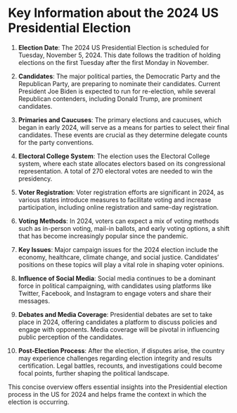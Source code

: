 # Key Information about the 2024 US Presidential Election

1. **Election Date**: The 2024 US Presidential Election is scheduled for Tuesday, November 5, 2024. This date follows the tradition of holding elections on the first Tuesday after the first Monday in November.

2. **Candidates**: The major political parties, the Democratic Party and the Republican Party, are preparing to nominate their candidates. Current President Joe Biden is expected to run for re-election, while several Republican contenders, including Donald Trump, are prominent candidates.

3. **Primaries and Caucuses**: The primary elections and caucuses, which began in early 2024, will serve as a means for parties to select their final candidates. These events are crucial as they determine delegate counts for the party conventions.

4. **Electoral College System**: The election uses the Electoral College system, where each state allocates electors based on its congressional representation. A total of 270 electoral votes are needed to win the presidency.

5. **Voter Registration**: Voter registration efforts are significant in 2024, as various states introduce measures to facilitate voting and increase participation, including online registration and same-day registration.

6. **Voting Methods**: In 2024, voters can expect a mix of voting methods such as in-person voting, mail-in ballots, and early voting options, a shift that has become increasingly popular since the pandemic.

7. **Key Issues**: Major campaign issues for the 2024 election include the economy, healthcare, climate change, and social justice. Candidates’ positions on these topics will play a vital role in shaping voter opinions.

8. **Influence of Social Media**: Social media continues to be a dominant force in political campaigning, with candidates using platforms like Twitter, Facebook, and Instagram to engage voters and share their messages.

9. **Debates and Media Coverage**: Presidential debates are set to take place in 2024, offering candidates a platform to discuss policies and engage with opponents. Media coverage will be pivotal in influencing public perception of the candidates.

10. **Post-Election Process**: After the election, if disputes arise, the country may experience challenges regarding election integrity and results certification. Legal battles, recounts, and investigations could become focal points, further shaping the political landscape.

This concise overview offers essential insights into the Presidential election process in the US for 2024 and helps frame the context in which the election is occurring.